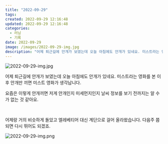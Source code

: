 ```yaml
---
title: "2022-09-29"
tags:
created: 2022-09-29 12:16:48
updated: 2022-09-29 12:16:48
categories:
  - 러닝
  - 기록
date: 2022-09-29
image: /images/2022-09-29-img.jpg
description: "어제 퇴근길에 안개가 보였는데 오늘 아침에도 안개가 있네요. 미스트라는 영화를 본 이후 안개만 끼면 미스트 영화가 생각납니다. 요즘은 이렇게 안개끼면 저게 안개인지 미세먼지인지 날씨 정보를 보기 전까지는 알 수가 없는 것 같아요. 어제랑 거의 비슷하게 돌았고 엘레베티어 대신 계단으로 걸"
---
```


![2022-09-29-img.jpg](/images/2022-09-29-img.jpg)
 
 

어제 퇴근길에 안개가 보였는데 오늘 아침에도 안개가 있네요. 미스트라는 영화를 본 이후 안개만 끼면 미스트 영화가 생각납니다.

요즘은 이렇게 안개끼면 저게 안개인지 미세먼지인지 날씨 정보를 보기 전까지는 알 수가 없는 것 같아요.

 

어제랑 거의 비슷하게 돌았고 엘레베티어 대신 계단으로 걸어 올라왔습니다. 다음주 쯤 되면 다시 뛰어도 되겠죠.

 
 ![2022-09-29-img.png](/images/2022-09-29-img.png)
